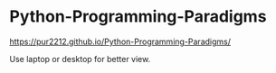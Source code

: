 # Python-Programming-Paradigms

 https://pur2212.github.io/Python-Programming-Paradigms/
 
 Use laptop or desktop for better view.
